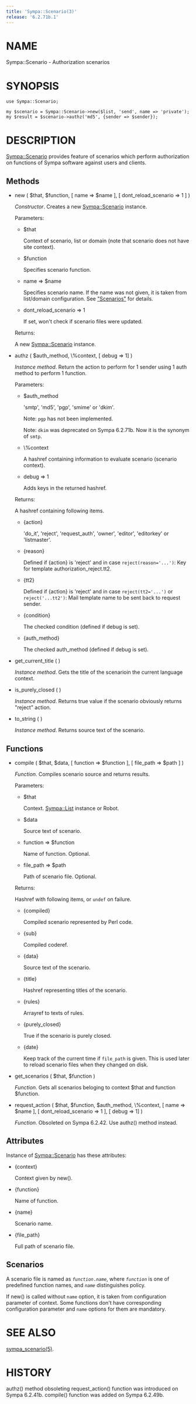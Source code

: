 ```yaml
---
title: 'Sympa::Scenario(3)'
release: '6.2.71b.1'
---
```


# NAME

Sympa::Scenario - Authorization scenarios

# SYNOPSIS

    use Sympa::Scenario;
    
    my $scenario = Sympa::Scenario->new($list, 'send', name => 'private');
    my $result = $scenario->authz('md5', {sender => $sender});

# DESCRIPTION

[Sympa::Scenario](./Sympa-Scenario.3.md) provides feature of scenarios which perform authorization
on functions of Sympa software against users and clients.

## Methods

- new ( $that, $function, \[ name => $name \],
\[ dont\_reload\_scenario => 1 \] )

    _Constructor_.
    Creates a new [Sympa::Scenario](./Sympa-Scenario.3.md) instance.

    Parameters:

    - $that

        Context of scenario, list or domain
        (note that scenario does not have site context).

    - $function

        Specifies scenario function.

    - name => $name

        Specifies scenario name.
        If the name was not given, it is taken from list/domain configuration.
        See ["Scenarios"](#scenarios) for details.

    - dont\_reload\_scenario => 1

        If set, won't check if scenario files were updated.

    Returns:

    A new [Sympa::Scenario](./Sympa-Scenario.3.md) instance.

- authz ( $auth\_method, \\%context,  \[ debug => 1\] )

    _Instance method_.
    Return the action to perform for 1 sender
    using 1 auth method to perform 1 function.

    Parameters:

    - $auth\_method

        'smtp', 'md5', 'pgp', 'smime' or 'dkim'.

        Note:
        `pgp` has not been implemented.

        Note:
        `dkim` was deprecated on Sympa 6.2.71b.
        Now it is the synonym of `smtp`.

    - \\%context

        A hashref containing information to evaluate scenario (scenario context).

    - debug => 1

        Adds keys in the returned hashref.

    Returns:

    A hashref containing following items.

    - {action}

        'do\_it', 'reject', 'request\_auth',
        'owner', 'editor', 'editorkey' or 'listmaster'.

    - {reason}

        Defined if {action} is 'reject' and in case `reject(reason='...')`:
        Key for template authorization\_reject.tt2.

    - {tt2}

        Defined if {action} is 'reject' and in case `reject(tt2='...')` or
        `reject('...tt2')`:
        Mail template name to be sent back to request sender.

    - {condition}

        The checked condition (defined if debug is set).

    - {auth\_method}

        The checked auth\_method (defined if debug is set).

- get\_current\_title ( )

    _Instance method_.
    Gets the title of the scenarioin the current language context.

- is\_purely\_closed ( )

    _Instance method_.
    Returns true value if the scenario obviously returns "reject" action.

- to\_string ( )

    _Instance method_.
    Returns source text of the scenario.

## Functions

- compile ( $that, $data,
\[ function => $function \], \[ file\_path => $path \] )

    _Function_.
    Compiles scenario source and returns results.

    Parameters:

    - $that

        Context.  [Sympa::List](./Sympa-List.3.md) instance or Robot.

    - $data

        Source text of scenario.

    - function => $function

        Name of function.  Optional.

    - file\_path => $path

        Path of scenario file.  Optional.

    Returns:

    Hashref with following items, or `undef` on failure.

    - {compiled}

        Compiled scenario represented by Perl code.

    - {sub}

        Compiled coderef.

    - {data}

        Source text of the scenario.

    - {title}

        Hashref representing titles of the scenario.

    - {rules}

        Arrayref to texts of rules.

    - {purely\_closed}

        True if the scenario is purely closed.

    - {date}

        Keep track of the current time if `file_path` is given.
        This is used later to reload scenario files when they changed on disk.

- get\_scenarios ( $that, $function )

    _Function_.
    Gets all scenarios beloging to context $that and function $function.

- request\_action ( $that, $function, $auth\_method, \\%context,
\[ name => $name \], \[ dont\_reload\_scenario => 1 \], \[ debug => 1\] )

    _Function_. Obsoleted on Sympa 6.2.42. Use authz() method instead.

## Attributes

Instance of [Sympa::Scenario](./Sympa-Scenario.3.md) has these attributes:

- {context}

    Context given by new().

- {function}

    Name of function.

- {name}

    Scenario name.

- {file\_path}

    Full path of scenario file.

## Scenarios

A scenario file is named as _`function`_`.`_`name`_,
where _`function`_ is one of predefined function names, and
_`name`_ distinguishes policy.

If new() is called without `name` option, it is taken from configuration
parameter of context. Some functions don't have corresponding configuration
parameter and `name` options for them are mandatory.

# SEE ALSO

[sympa\_scenario(5)](./sympa_scenario.5.md).

# HISTORY

authz() method obsoleting request\_action() function was introduced on
Sympa 6.2.41b.
compile() function was added on Sympa 6.2.49b.
